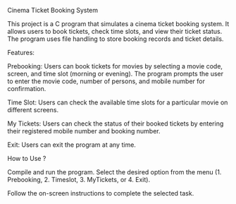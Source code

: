 Cinema Ticket Booking System

This project is a C program that simulates a cinema ticket booking system. 
It allows users to book tickets, check time slots, and view their ticket status. 
The program uses file handling to store booking records and ticket details.

Features:

Prebooking: Users can book tickets for movies by selecting a movie code, screen, and time slot (morning or evening). The program prompts the user to enter the movie code, number of persons, and mobile number for confirmation.

Time Slot: Users can check the available time slots for a particular movie on different screens.

My Tickets: Users can check the status of their booked tickets by entering their registered mobile number and booking number.

Exit: Users can exit the program at any time.

How to Use ?

Compile and run the program.
Select the desired option from the menu (1. Prebooking, 2. Timeslot, 3. MyTickets, or 4. Exit).

Follow the on-screen instructions to complete the selected task.
